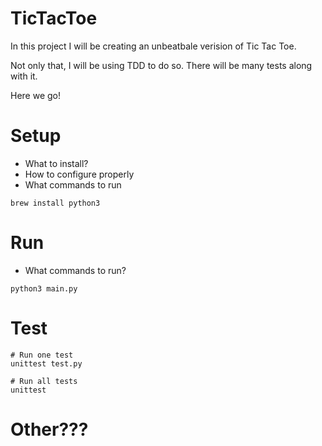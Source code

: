 # TicTacToe
In this project I will be creating an unbeatbale verision of Tic Tac Toe. 

Not only that, I will be using TDD to do so. There will be many tests along with it. 

Here we go!

# Setup

- What to install?
- How to configure properly
- What commands to run


```
brew install python3
```


# Run

- What commands to run?

```
python3 main.py
```

# Test

```
# Run one test
unittest test.py

# Run all tests
unittest
```

# Other???

